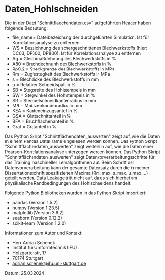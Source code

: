 # Daten_Hohlschneiden


Die in der Datei "Schnittflaechendaten.csv" aufgeführten Header haben folgende Bedeutung:
- file_name = Dateibezeichung der durchgeführten Simulation. Ist für Korrelationsanalyse zu entfernen
- WS = Bezeichnung des schergeschnittenen Blechwerkstoffs (hier: DC03, DP600, DP800). Ist für Korrelationsanalyse zu entfernen 
- Ag = Gleichmaßdehnung des Blechwerkstoffs in %
- A80 = Bruchdechnunh des Blechwerkstoffs in %
- Rp0,2 = Streckgrenze des Blechwerkstoffs in MPa
- Rm = Zugfestugkeit des Blechwerkstoffs in MPa
- s = Blechdicke des Blechwerkstoffs in mm 
- u = Relativer Schneidspalt in %
- SB = Stegbreite des Hohlstempels in mm 
- SW = Stegwinkel des Hohlstempels in %
- SR = Stempelschneidkantenradius in mm 
- MR = Matrizenkantenradius in mm
- KEA = Kanteneinzugsanteil in % 
- GSA = Glattschnittanteil in %
- BFA = Bruchflächenanteil in %
- Grat = Gratanteil in %

Das Python Skript "Schnittflächendaten_auswerten" zeigt auf, wie die Daten in einem Pandas DataFrame eingelesen werden können. 
Das Python Skript "Schnittflächendaten_auswerten" zeigt weiterhin auf, wie die Daten einer Pearson-Korrelationsanalyse unterzogen werden können.
Das Python Skript "Schnittflächendaten_auswerten" zeigt Datenvorverarbeitungsschritte für das Training maschineller Lernalgorithmen auf.
Beim Schritt der Datenvorverarbeitung kann der gesamte Datensatz durch die in meiner Dissertationsschrift spezifizierten Maxima (Rm_max, s_max, u_max,...) geteilt werden. Data Leakage tritt nicht auf, da es sich hierbei um physikalische Randbedingungen des Hohlschneidens handelt. 

Folgende Python Bibliotheken wurden in das Python Skript importiert:
- pandas (Version 1.5.2)
- numpy (Version 1.23.5)
- matplotlib (Version 3.6.2)
- seaborn (Version 0.12.2)
- scikit-learn (Version 1.2.0)
 
Informationen zum Autor und Kontakt: 
- Herr Adrian Schenek
- Institut für Umformtechnik (IFU)
- Holzgartenstr, 17
- 70174 Stuttgart 
- adrian.schenek@ifu.uni-stuttgart.de

Datum: 25.03.2024  
